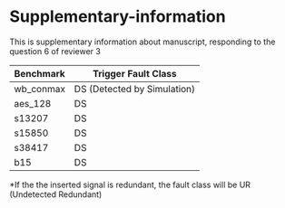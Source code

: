 # Supplementary-information
This is supplementary information about manuscript, responding to the question 6 of reviewer 3 

| Benchmark  | Trigger Fault Class |
| ------------- | ------------- |
| wb_conmax  |  DS (Detected by Simulation) | 
|aes_128	    |  DS|
|s13207	    |  DS|
|s15850	    |  DS|
|s38417	    |  DS|
|b15	        |  DS|

*If the the inserted signal is redundant, the fault class will be UR (Undetected Redundant)
